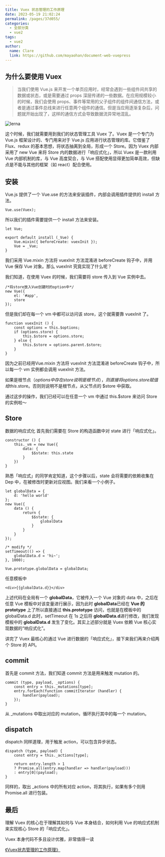 ```yaml
---
title: Vuex 状态管理的工作原理
date: 2023-05-19 21:02:24
permalink: /pages/37d055/
categories: 
  - 全部分类
  - vue2
tags: 
  - vue2
author: 
  name: Clare
  link: https://github.com/mayaohan/document-web-vuepress
---
```

为什么要使用 Vuex
---------------

> 当我们使用 Vue.js 来开发一个单页应用时，经常会遇到一些组件间共享的数据或状态，或是需要通过 props 深层传递的一些数据。在应用规模较小的时候，我们会使用 props、事件等常用的父子组件的组件间通信方法，或者是通过事件总线来进行任意两个组件的通信。但是当应用逐渐复杂后，问题就开始出现了，这样的通信方式会导致数据流异常地混乱。

<!-- more -->

![lerna](/learing_record/images/vue2.22.webp)

这个时候，我们就需要用到我们的状态管理工具 Vuex 了。Vuex 是一个专门为 Vue.js 框架设计的、专门用来对于 Vue.js 应用进行状态管理的库。它借鉴了 Flux、redux 的基本思想，将状态抽离到全局，形成一个 Store。因为 Vuex 内部采用了 new Vue 来将 Store 内的数据进行「响应式化」，所以 Vuex 是一款利用 Vue 内部机制的库，与 Vue 高度契合，与 Vue 搭配使用显得更加简单高效，但缺点是不能与其他的框架（如 react）配合使用。



安装
---
Vue.js 提供了一个 Vue.use 的方法来安装插件，内部会调用插件提供的 install 方法。
```
Vue.use(Vuex);
```
所以我们的插件需要提供一个 install 方法来安装。
```
let Vue;

export default install (_Vue) {
    Vue.mixin({ beforeCreate: vuexInit });
    Vue = _Vue;
}
```
我们采用 Vue.mixin 方法将 vuexInit 方法混淆进 beforeCreate 钩子中，并用 Vue 保存 Vue 对象。那么 vuexInit 究竟实现了什么呢？

我们知道，在使用 Vuex 的时候，我们需要将 store 传入到 Vue 实例中去。
```
/*将store放入Vue创建时的option中*/
new Vue({
    el: '#app',
    store
});
```
但是我们却在每一个 vm 中都可以访问该 store，这个就需要靠 vuexInit 了。
```
function vuexInit () {
    const options = this.$options;
    if (options.store) {
        this.$store = options.store;
    } else {
        this.$store = options.parent.$store;
    }
}
```
因为之前已经用Vue.mixin 方法将 vuexInit 方法混淆进 beforeCreate 钩子中，所以每一个 vm 实例都会调用 vuexInit 方法。

如果是根节点（$options中存在 store 说明是根节点），则直接将 options.store 赋值给 this.$store。否则则说明不是根节点，从父节点的 $store 中获取。

通过这步的操作，我们已经可以在任意一个 vm 中通过 this.$store 来访问 Store 的实例啦～

Store
-----
数据的响应式化
首先我们需要在 Store 的构造函数中对 state 进行「响应式化」。
```
constructor () {
    this._vm = new Vue({
        data: {
            $$state: this.state
        }
    })
}
```

熟悉「响应式」的同学肯定知道，这个步骤以后，state 会将需要的依赖收集在 Dep 中，在被修改时更新对应视图。我们来看一个小例子。
```
let globalData = {
    d: 'hello world'
};
new Vue({
    data () {
        return {
            $$state: {
                globalData
            }
        }
    }
});
```


```
/* modify */
setTimeout(() => {
    globalData.d = 'hi~';
}, 1000);

Vue.prototype.globalData = globalData;
```
任意模板中

```
<div>{{globalData.d}}</div>

```
上述代码在全局有一个 **globalData**，它被传入一个 Vue 对象的 data 中，之后在任意 Vue 模板中对该变量进行展示，因为此时 **globalData**已经在 **Vue 的 prototype** 上了所以直接通过 **this.prototype** 访问，也就是在模板中的 globalData.d 此时，setTimeout 在 1s 之后将 **globalData.d**进行修改，我们发现模板中的 **globalData.d** 发生了变化。其实上述部分就是 Vuex 依赖 Vue 核心实现数据的“响应式化”。

讲完了 Vuex 最核心的通过 Vue 进行数据的「响应式化」，接下来我们再来介绍两个 Store 的 API。

commit
-------
首先是 commit 方法，我们知道 commit 方法是用来触发 mutation 的。
```
commit (type, payload, _options) {
    const entry = this._mutations[type];
    entry.forEach(function commitIterator (handler) {
        handler(payload);
    });
}
```
从 _mutations 中取出对应的 mutation，循环执行其中的每一个 mutation。

dispatch
--------
dispatch 同样道理，用于触发 action，可以包含异步状态。
```
dispatch (type, payload) {
    const entry = this._actions[type];

    return entry.length > 1
    ? Promise.all(entry.map(handler => handler(payload)))
    : entry[0](payload);
}

```
同样的，取出 _actions 中的所有对应 action，将其执行，如果有多个则用 Promise.all 进行包装。

最后
----
理解 Vuex 的核心在于理解其如何与 Vue 本身结合，如何利用 Vue 的响应式机制来实现核心 Store 的「响应式化」。

Vuex 本身代码不多且设计优雅，非常值得一读

[《Vuex状态管理的工作原理》](https://github.com/answershuto/VueDemo/blob/master/%E3%80%8AVuex%E7%8A%B6%E6%80%81%E7%AE%A1%E7%90%86%E7%9A%84%E5%B7%A5%E4%BD%9C%E5%8E%9F%E7%90%86%E3%80%8B.js) 
